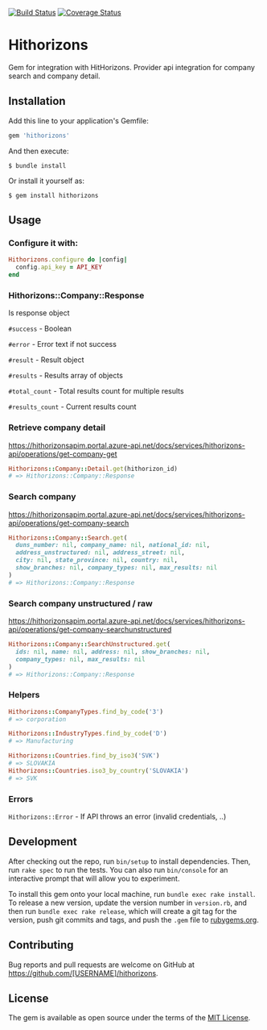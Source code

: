 [![Build Status](https://travis-ci.com/lubosch/exponea.svg?branch=master)](https://travis-ci.com/lubosch/exponea)
[![Coverage Status](https://codecov.io/gh/lubosch/exponea/branch/master/graph/badge.svg)](https://codecov.io/gh/lubosch/exponea)

# Hithorizons

Gem for integration with HitHorizons. Provider api integration for
company search and company detail.

## Installation

Add this line to your application's Gemfile:

```ruby
gem 'hithorizons'
```

And then execute:

    $ bundle install

Or install it yourself as:

    $ gem install hithorizons

## Usage

### Configure it with:

```ruby
Hithorizons.configure do |config|
  config.api_key = API_KEY
end
```

### Hithorizons::Company::Response

Is response object

`#success` - Boolean

`#error` - Error text if not success

`#result` - Result object

`#results` - Results array of objects

`#total_count` - Total results count for multiple results

`#results_count` - Current results count

### Retrieve company detail

https://hithorizonsapim.portal.azure-api.net/docs/services/hithorizons-api/operations/get-company-get

```ruby
Hithorizons::Company::Detail.get(hithorizon_id)
# => Hithorizons::Company::Response
```

### Search company

https://hithorizonsapim.portal.azure-api.net/docs/services/hithorizons-api/operations/get-company-search

```ruby
Hithorizons::Company::Search.get(
  duns_number: nil, company_name: nil, national_id: nil,
  address_unstructured: nil, address_street: nil,
  city: nil, state_province: nil, country: nil,
  show_branches: nil, company_types: nil, max_results: nil
)
# => Hithorizons::Company::Response
```

### Search company unstructured / raw

https://hithorizonsapim.portal.azure-api.net/docs/services/hithorizons-api/operations/get-company-searchunstructured

```ruby
Hithorizons::Company::SearchUnstructured.get(
  ids: nil, name: nil, address: nil, show_branches: nil,
  company_types: nil, max_results: nil
)
# => Hithorizons::Company::Response
```

### Helpers

```ruby
Hithorizons::CompanyTypes.find_by_code('3')
# => corporation
```

```ruby
Hithorizons::IndustryTypes.find_by_code('D')
# => Manufacturing
```

```ruby
Hithorizons::Countries.find_by_iso3('SVK')
# => SLOVAKIA
Hithorizons::Countries.iso3_by_country('SLOVAKIA')
# => SVK
```

### Errors

`Hithorizons::Error` - If API throws an error (invalid credentials, ..)

## Development

After checking out the repo, run `bin/setup` to install dependencies. Then, run `rake spec` to run the tests. You can also run `bin/console` for an interactive prompt that will allow you to experiment.

To install this gem onto your local machine, run `bundle exec rake install`. To release a new version, update the version number in `version.rb`, and then run `bundle exec rake release`, which will create a git tag for the version, push git commits and tags, and push the `.gem` file to [rubygems.org](https://rubygems.org).

## Contributing

Bug reports and pull requests are welcome on GitHub at https://github.com/[USERNAME]/hithorizons.


## License

The gem is available as open source under the terms of the [MIT License](https://opensource.org/licenses/MIT).
